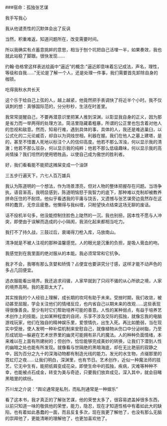 ###宿命：孤独张艺谋

我手写我心

我从他谴责性的沉默体会出了反讽

当然，积重难返，知道问题所在，改变需要时间。

所以我确实有点蓄意挑衅的意思，相当于刨个坑把自己活埋一半，如果奏效，我也就此站稳了脚跟。很快发现…...

约翰·伯格曾这样表达绘画中“逼近”的概念:"逼近即意味着忘记成法，声名，理性，等级和自我……"无论是了解一个人，还是处理一件事，我们需要首先卸除自身的枷锁。

吃得我秋水共长天

这个乐于给自己上弦的人，越上越紧，他竟然把手表调快了将近半个小时。我不仅讽刺的想：真够国际范的，分分秒秒，生活在时差里。

我常常提醒自己，不要再潜意识里把某人推到深渊，以彰显我自身的正义，因为那是省力而一举两得的处理方法，简洁里隐藏着粗暴，所谓的公正里也包含着对他人的忽视和敌意。然而，知易行难，遇到具体的事，具体的人，我还是难逃巢臼，以公式化的二元论臧否，却自以为洞烛世相，利器在握。我们在他人之墓上建塔，是的，甚至不惜置人死地以标注个人的信仰高度。他若不那么浑浊，何以显示我的清澈；他若不那么驳杂，何以显示我的纯粹；他若不那么低级趣味，何以显示我的高尚情操？我们坦然的使用牺牲品，以使自己成为傲世的胜利者。

好，我们看看能不能把这摊屎变成一个油饼

三五步行遍天下，六七人百万雄兵



我认为陈道明的一个想法，作为场景漂亮，但对人物的整体把握存在问题。当场争执，语音渐高，我明显感到，陈道明恼怒于我智力的底下，那种难以克制却被教养拼命压住的不耐烦。他似乎看透我的平庸与饶舌，又遗憾与张艺谋旁边竟然存在这样的蠢货，无奈且疲惫。他懒得与我纠缠，只盼望快点结束这场无聊的废话。

话不投机半句多，他没能控制住脸色上陡然的一沉，我也别扭，因本性不愿与人冲突，即使由于误解而造成的小小隔阂，我消化起来都相当吃力。

我打不了持久战，三鼓过后，衰竭得刀枪入库，马放南山。

清净就是不被人注视的那种温馨感觉。人的眼光是沉重的负担，是吸人膏血的吻。

我感觉到在我里面的绝对服从的本能。我必须常常和它抗争。

我才不会，我哪有那么贪婪和矫情？占便宜也要讲究分寸感，这样才能不动声色的多占几回便宜。

选衣服能看出境界。我还追求闷骚，人家早就到了只闷不骚的从心所欲之境，人家的境界高啊。我的差距太大了。



其实按我的个人经验上理解，成长期的坎坷有助于未来。受挫时期，我们收敛，被动甚至屈服，学会关注他们的情绪反应，也内省自己以期未来的改观……这些表现得很像善良。至少有时它们帮助培养可能的善意。人性的某种弱点，有益于培养艺术创作上的技能。比如某种程度的自闭，乐享不涉及交际的孤独，就像忘我的电脑游戏玩家，他们在独自的精神娱乐里，爱恨情仇，出生入死。再比如脆弱，当在现实中受挫，使人发明一种补偿机制来安慰自己，就像植物从伤口中分泌树脂，乃至形成琥珀—躲避在艺术世界里的幽灵可能拥有非凡的魔法。人的种种负面情绪，本来难以在上面有所建树的；但创作，恰恰能够完成美妙的转换，让我们下潜到人性的幽暗之处也能有所发现。就像看与世隔绝的黑暗海底，却在无比艳丽的寂静之中，因为百分之九十的深海动物都有制造光线的能力。发光的水生物，点缀那里的霓虹灯之夜…...让我们明白，深渊里，也有节日。艺术创作，近似一种魔法师的技艺，它无中生有，能把纸屑变成花朵，即使生命中的孤独，疾病，灾难等种种不幸，也能被点石成金，转变为美与奇迹，只要我们放弃成见，深入其中，就会目睹黑暗里的缤纷。



芥川龙之介说：“舆论通常是私刑，而私刑通常是一种娱乐”



看了这本书，我才真正的了解张艺谋，他的荣誉太多了，很容易遮盖掉很多东西，以前只知道一味的敬佩他的荣誉，能力，隐忍，现在才知道性格中有着如此大的缺陷，也有着如此愚蠢的一面，而且反复多次，现在我更了解他了，也没有那么无脑的崇拜他了，更能清晰的理解他了，也更加喜欢他了。







